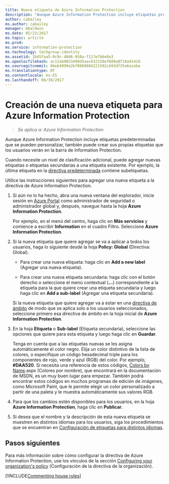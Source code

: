 ```yaml
---
title: Nueva etiqueta de Azure Information Protection
description: "Aunque Azure Information Protection incluye etiquetas predeterminadas que se pueden personalizar, también puede crear sus propias etiquetas que los usuarios verán en la barra de Information Protection."
author: cabailey
ms.author: cabailey
manager: mbaldwin
ms.date: 05/23/2017
ms.topic: article
ms.prod: 
ms.service: information-protection
ms.technology: techgroup-identity
ms.assetid: 1b45faa5-0c9c-40d6-910a-f117e7b6e8a3
ms.openlocfilehash: ac12ab9023499d5aac632159ef689a8f10a91418
ms.sourcegitcommit: 04eb4990e2bf0004684221592cb93df35e6acebe
ms.translationtype: HT
ms.contentlocale: es-ES
ms.lasthandoff: 06/30/2017
---
```

<a id="how-to-create-a-new-label-for-azure-information-protection" class="xliff"></a>

# Creación de una nueva etiqueta para Azure Information Protection

>*Se aplica a: Azure Information Protection*

Aunque Azure Information Protection incluye etiquetas predeterminadas que se pueden personalizar, también puede crear sus propias etiquetas que los usuarios verán en la barra de Information Protection.

Cuando necesite un nivel de clasificación adicional, puede agregar nuevas etiquetas o etiquetas secundarias a una etiqueta existente. Por ejemplo, la última etiqueta en la [directiva predeterminada](configure-policy-default.md) contiene subetiquetas.

Utilice las instrucciones siguientes para agregar una nueva etiqueta a la directiva de Azure Information Protection.

1. Si aún no lo ha hecho, abra una nueva ventana del explorador, inicie sesión en [Azure Portal](https://portal.azure.com) como administrador de seguridad o administrador global y, después, navegue hasta la hoja **Azure Information Protection**. 
    
    Por ejemplo, en el menú del centro, haga clic en **Más servicios** y comience a escribir **Information** en el cuadro Filtro. Seleccione **Azure Information Protection**.

2. Si la nueva etiqueta que quiere agregar se va a aplicar a todos los usuarios, haga lo siguiente desde la hoja **Policy: Global** (Directiva: Global). 

    - Para crear una nueva etiqueta: haga clic en **Add a new label** (Agregar una nueva etiqueta).

    - Para crear una nueva etiqueta secundaria: haga clic con el botón derecho o seleccione el menú contextual (**...**) correspondiente a la etiqueta para la que quiere crear una etiqueta secundaria y luego haga clic en **Add a sub-label** (Agregar una etiqueta secundaria).
    
     Si la nueva etiqueta que quiere agregar va a estar en una [directiva de ámbito](configure-policy-scope.md) de modo que se aplica solo a los usuarios seleccionados, seleccione primero esa directiva de ámbito en la hoja inicial de **Azure Information Protection**.

3. En la hoja **Etiqueta** o **Sub-label** (Etiqueta secundaria), seleccione las opciones que quiere para esta etiqueta y luego haga clic en **Guardar**.
    
    Tenga en cuenta que a las etiquetas nuevas se les asigna automáticamente el color negro. Elija un color distintivo de la lista de colores, o especifique un código hexadecimal triple para los componentes de rojo, verde y azul (RGB) del color. Por ejemplo, **#DAA520**. Si necesita una referencia de estos códigos, [Colors by Name](https://msdn.microsoft.com/library/aa358802\(v=vs.85).aspx (Colores por nombre), que encontrará en la documentación de MSDN, es un muy buen lugar para empezar. También podrá encontrar estos códigos en muchos programas de edición de imágenes, como Microsoft Paint, que le permite elegir un color personalizado a partir de una paleta y le muestra automáticamente sus valores RGB.

4. Para que los cambios estén disponibles para los usuarios, en la hoja **Azure Information Protection**, haga clic en **Publicar**.

5. Si desea que el nombre y la descripción de esta nueva etiqueta se muestren en distintos idiomas para los usuarios, siga los procedimientos que se encuentran en [Configuración de etiquetas para distintos idiomas](configure-policy-languages.md). 

<a id="next-steps" class="xliff"></a>

## Pasos siguientes

Para más información sobre cómo configurar la directiva de Azure Information Protection, use los vínculos de la sección [Configuring your organization's policy](configure-policy.md#configuring-your-organizations-policy) (Configuración de la directiva de la organización).  

[!INCLUDE[Commenting house rules](../includes/houserules.md)]

